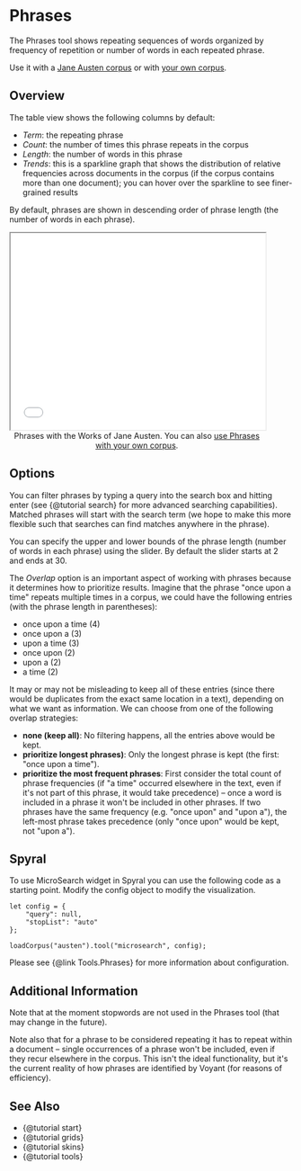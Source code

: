 # Phrases

The Phrases tool shows repeating sequences of words organized by frequency of repetition or number of words in each 
repeated phrase.

Use it with a [Jane Austen corpus](../?view=Phrases&corpus=austen) or with [your own corpus](../?view=Phrases).

## Overview

The table view shows the following columns by default:

- *Term*: the repeating phrase
- *Count*: the number of times this phrase repeats in the corpus
- *Length*: the number of words in this phrase
- *Trends*: this is a sparkline graph that shows the distribution of relative frequencies across documents in the corpus (if the corpus contains more than one document); you can hover over the sparkline to see finer-grained results

By default, phrases are shown in descending order of phrase length (the number of words in each phrase).

<iframe src="../tool/Phrases/?corpus=austen&subtitle=The+Works+of+Jane+Austen" style="width: 90%; height: 350px;"></iframe>
<div style="width: 90%; text-align: center; margin-bottom: 1em;">Phrases with the Works of Jane Austen. You can also <a href="../?view=Phrases" target="_blank">use Phrases with your own corpus</a>.</div>

## Options

You can filter phrases  by typing a query into the search box and hitting enter (see {@tutorial search} for more 
advanced searching capabilities). Matched phrases will start with the search term (we hope to make this more flexible 
such that searches can find matches anywhere in the phrase).

You can specify the upper and lower bounds of the phrase length (number of words in each phrase) using the slider. By 
default the slider starts at 2 and ends at 30.

The *Overlap* option is an important aspect of working with phrases because it determines how to prioritize results. 
Imagine that the phrase "once upon a time" repeats multiple times in a corpus, we could have the following entries 
(with the phrase length in parentheses):

* once upon a time (4)
* once upon a (3)
* upon a time (3)
* once upon (2)
* upon a (2)
* a time (2)

It may or may not be misleading to keep all of these entries (since there would be duplicates from the exact same 
location in a text), depending on what we want as information. We can choose from one of the following overlap 
strategies:

* **none (keep all)**: No filtering happens, all the entries above would be kept.
* **prioritize longest phrases)**: Only the longest phrase is kept (the first: "once upon a time").
* **prioritize the most frequent phrases**: First consider the total count of phrase frequencies (if "a time" occurred elsewhere in the text, even if it's not part of this phrase, it would take precedence) – once a word is included in a phrase it won't be included in other phrases. If two phrases have the same frequency (e.g. "once upon" and "upon a"), the left-most phrase takes precedence (only "once upon" would be kept, not "upon a").

## Spyral

To use MicroSearch widget in Spyral you can use the following code as a starting point. Modify the config object to 
modify the visualization.

```
let config = {
    "query": null,
    "stopList": "auto"
}; 

loadCorpus("austen").tool("microsearch", config);
```

Please see {@link Tools.Phrases} for more information about configuration.

## Additional Information

Note that at the moment stopwords are not used in the Phrases tool (that may change in the future).

Note also that for a phrase to be considered repeating it has to repeat within a document – single occurrences of a phrase won't be included, even if they recur elsewhere in the corpus. This isn't the ideal functionality, but it's the current reality of how phrases are identified by Voyant (for reasons of efficiency).

## See Also

- {@tutorial start}
- {@tutorial grids}
- {@tutorial skins}
- {@tutorial tools}

